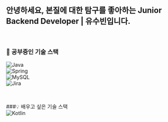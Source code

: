 ## 안녕하세요, 본질에 대한 탐구를 좋아하는 Junior Backend Developer | 유수빈입니다.

</br>

### 📖 공부중인 기술 스택                      
![Java](https://img.shields.io/badge/java-%23ED8B00.svg?style=for-the-badge&logo=openjdk&logoColor=white)                     
![Spring](https://img.shields.io/badge/spring-%236DB33F.svg?style=for-the-badge&logo=spring&logoColor=white)                 
![MySQL](https://img.shields.io/badge/mysql-4479A1.svg?style=for-the-badge&logo=mysql&logoColor=white)                   
![Jira](https://img.shields.io/badge/jira-%230A0FFF.svg?style=for-the-badge&logo=jira&logoColor=white)                     

</br>

###💡 배우고 싶은 기술 스택               
![Kotlin](https://img.shields.io/badge/kotlin-%237F52FF.svg?style=for-the-badge&logo=kotlin&logoColor=white)
